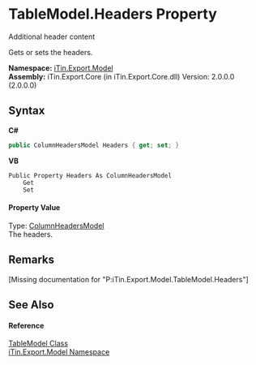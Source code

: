 # TableModel.Headers Property 
Additional header content 

Gets or sets the headers.

**Namespace:**&nbsp;<a href="N_iTin_Export_Model">iTin.Export.Model</a><br />**Assembly:**&nbsp;iTin.Export.Core (in iTin.Export.Core.dll) Version: 2.0.0.0 (2.0.0.0)

## Syntax

**C#**<br />
``` C#
public ColumnHeadersModel Headers { get; set; }
```

**VB**<br />
``` VB
Public Property Headers As ColumnHeadersModel
	Get
	Set
```


#### Property Value
Type: <a href="T_iTin_Export_Model_ColumnHeadersModel">ColumnHeadersModel</a><br />The headers.

## Remarks
\[Missing <remarks> documentation for "P:iTin.Export.Model.TableModel.Headers"\]

## See Also


#### Reference
<a href="T_iTin_Export_Model_TableModel">TableModel Class</a><br /><a href="N_iTin_Export_Model">iTin.Export.Model Namespace</a><br />
